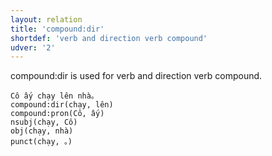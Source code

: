 ```yaml
---
layout: relation
title: 'compound:dir'
shortdef: 'verb and direction verb compound'
udver: '2'
---
```


compound:dir is used for verb and direction verb compound.

~~~ sdparse
Cô ấy chạy lên nhà。
compound:dir(chạy, lên)
compound:pron(Cô, ấy)
nsubj(chạy, Cô)
obj(chạy, nhà)
punct(chạy, 。)
~~~

<!-- Interlanguage links updated Út 9. května 2023, 20:04:06 CEST -->
